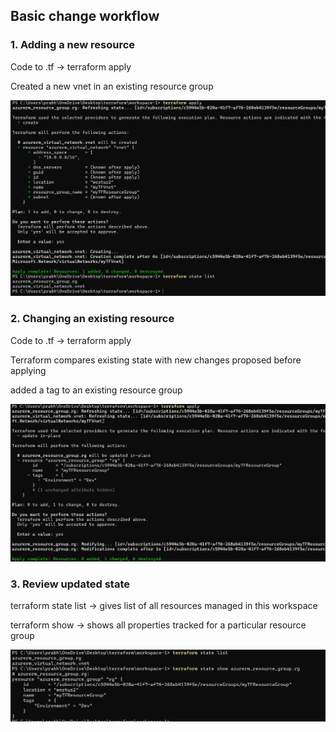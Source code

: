 ## Basic change workflow

### 1. Adding a new resource

Code to .tf -> terraform apply

Created a new vnet in an existing resource group 


![](../screenshots/screenshot-3.png)


### 2. Changing an existing resource

Code to .tf -> terraform apply

Terraform compares existing state with new changes proposed before applying

added a tag to an existing resource group


![](../screenshots/screenshot-4.png)

### 3. Review updated state

terraform state list -> gives list of all resources managed in this workspace

terraform show -> shows all properties tracked for a particular resource group


![](../screenshots/screenshot-5.png)